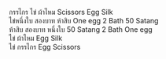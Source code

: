 กรรไกร ไข่ ผ้าไหม Scissors Egg Silk  
ไข่หนึ่งใบ สองบาท ห้าสิบ One egg 2 Bath 50 Satang  
ห้าสิบ สองบาท หนึ่งใบ 50 Satang 2 Bath One egg  
ไข่ ผ้าไหม Egg Silk  
ไข่ กรรไกร Egg Scissors  

